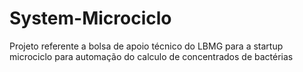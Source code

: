 # System-Microciclo
Projeto referente a bolsa de apoio técnico do LBMG para a startup microciclo para automação do calculo de concentrados de bactérias

